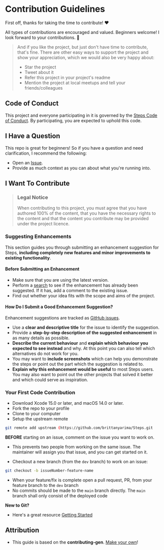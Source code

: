 <!-- omit in toc -->
# Contribution Guidelines

First off, thanks for taking the time to contribute! ❤️

All types of contributions are encouraged and valued. Beginners welcome! I look forward to your contributions. 🎉

> And if you like the project, but just don't have time to contribute, that's fine. There are other easy ways to support the project and show your appreciation, which we would also be very happy about:
> - Star the project
> - Tweet about it
> - Refer this project in your project's readme
> - Mention the project at local meetups and tell your friends/colleagues

## Code of Conduct

This project and everyone participating in it is governed by the
[Steps Code of Conduct](https://github.com/brittanyarima/Steps/blob/main/CODE_OF_CONDUCT.md).
By participating, you are expected to uphold this code.

## I Have a Question
This repo is great for beginners! So if you have a question and need clarification, I recommend the following:

- Open an [Issue](https://github.com/brittanyarima/Steps/issues/new).
- Provide as much context as you can about what you're running into.

## I Want To Contribute

> ### Legal Notice <!-- omit in toc -->
> When contributing to this project, you must agree that you have authored 100% of the content, that you have the necessary rights to the content and that the content you contribute may be provided under the project licence.

### Suggesting Enhancements

This section guides you through submitting an enhancement suggestion for Steps, **including completely new features and minor improvements to existing functionality**. 


<!-- omit in toc -->
#### Before Submitting an Enhancement

- Make sure that you are using the latest version.
- Perform a [search](https://github.com/brittanyarima/Steps/issues) to see if the enhancement has already been suggested. If it has, add a comment to the existing issue.
- Find out whether your idea fits with the scope and aims of the project.

<!-- omit in toc -->
#### How Do I Submit a Good Enhancement Suggestion?

Enhancement suggestions are tracked as [GitHub issues](https://github.com/brittanyarima/Steps/issues).

- Use a **clear and descriptive title** for the issue to identify the suggestion.
- Provide a **step-by-step description of the suggested enhancement** in as many details as possible.
- **Describe the current behaviour** and **explain which behaviour you expected to see instead** and why. At this point you can also tell which alternatives do not work for you.
- You may want to **include screenshots** which can help you demonstrate the steps or point out the part which the suggestion is related to.
- **Explain why this enhancement would be useful** to most Steps users. You may also want to point out the other projects that solved it better and which could serve as inspiration.

<!-- You might want to create an issue template for enhancement suggestions that can be used as a guide and that defines the structure of the information to be included. If you do so, reference it here in the description. -->

### Your First Code Contribution

- Download Xcode 15.0 or later, and macOS 14.0 or later.
- Fork the repo to your profile
- Clone to your computer
- Setup the upstream remote
  

 ```sh
git remote add upstream (https://github.com/brittanyarima/Steps.git
```

  **BEFORE** starting on an issue, comment on the issue you want to work on.
   * This prevents two people from working on the same issue. The maintainer will assign you that issue, and you can get started on it.

  * Checkout a new branch (from the `dev` branch) to work on an issue:

```sh
git checkout -b issueNumber-feature-name
```
* When your feature/fix is complete open a pull request, PR, from your feature branch to the `dev` branch
* No commits should be made to the `main` branch directly. The `main` branch shall only consist of the deployed code

**New to Git?**
* Here's a great resource [Getting Started](https://docs.github.com/en/desktop/installing-and-configuring-github-desktop/overview/getting-started-with-github-desktop)

 <!-- omit in toc -->
## Attribution
- This guide is based on the **contributing-gen**. [Make your own](https://github.com/bttger/contributing-gen)!
